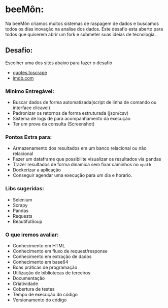 # beeMôn:

Na beeMôn criamos muitos sistemas de raspagem de dados e buscamos todos os dias inovação na analise dos dados. Este desafio esta aberto para todos que quiserem abrir um fork e submeter suas ideias de tecnologia.

## Desafio:
Escolher uma dos sites abaixo para fazer o desafio

- [quotes.toscrape](https://quotes.toscrape.com/)
- [imdb.com](https://www.imdb.com/chart/top/?ref_=nv_mv_250)

### Minimo Entregável:

- Buscar dados de forma automatizada(script de linha de comando ou interface clicavel)
- Padronizar os retornos de forma estruturada (json/csv)
- Sistema de logs de para acompanhamento da execução
- Ter um prova da consulta (Screenshot)

### Pontos Extra para:

- Armazenamento dos resultados em um banco relacional ou não relacional
- Fazer um dataframe que possibilite visualizar os resultados via pandas
- Trazer resultados de forma dinamica sem fixar caminhos no `xpath`
- Dockerizar a aplicação
- Conseguir agendar uma execução para um dia e horario.

### Libs sugeridas:

 - Selenium 
 - Scrapy
 - Pandas
 - Requests
 - BeautifulSoup 


### O que iremos avaliar:

- Conhecimento em HTML
- Conhecimento em fluxo de request/response
- Conhecimento em extração de dados
- Conhecimento em base64
- Boas práticas de programação
- Utilização de bibliotecas de terceiros
- Documentação
- Criatividade
- Cobertura de testes
- Tempo de execução do código
- Versionamento do código



